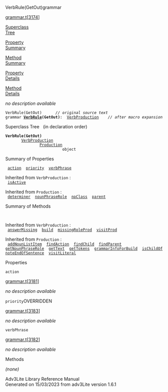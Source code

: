 <span class="title">VerbRule(GetOut)</span><span class="type">grammar</span>

[grammar.t](../file/grammar.t.html)\[[3174](../source/grammar.t.html#3174)\]

[Superclass  
Tree](#_SuperClassTree_)

[Property  
Summary](#_PropSummary_)

[Method  
Summary](#_MethodSummary_)

[Property  
Details](#_Properties_)

[Method  
Details](#_Methods_)

<div class="fdesc">

*no description available*

`VerbRule(GetOut)      `*`// original source text`*  
`grammar `**[`VerbRule`](../object/VerbRule.html)`(GetOut)`**` :   `[`VerbProduction`](../object/VerbProduction.html)`      `*`// after macro expansion`*

</div>

<span id="_SuperClassTree_"></span>

<div class="mjhd">

<span class="hdln">Superclass Tree</span>   (in declaration order)

</div>

**`VerbRule(GetOut)`**  
`         `[`VerbProduction`](../object/VerbProduction.html)  
`                 `[`Production`](../object/Production.html)  
`                         object`  
<span id="_PropSummary_"></span>

<div class="mjhd">

<span class="hdln">Summary of Properties</span>  

</div>

` `[`action`](#action)`  `[`priority`](#priority)`  `[`verbPhrase`](#verbPhrase)`  `

Inherited from `VerbProduction` :  
` `[`isActive`](../object/VerbProduction.html#isActive)`  `

Inherited from `Production` :  
` `[`determiner`](../object/Production.html#determiner)`  `[`nounPhraseRole`](../object/Production.html#nounPhraseRole)`  `[`npClass`](../object/Production.html#npClass)`  `[`parent`](../object/Production.html#parent)`  `

<span id="_MethodSummary_"></span>

<div class="mjhd">

<span class="hdln">Summary of Methods</span>  

</div>

` `

Inherited from `VerbProduction` :  
` `[`answerMissing`](../object/VerbProduction.html#answerMissing)`  `[`build`](../object/VerbProduction.html#build)`  `[`missingRoleProd`](../object/VerbProduction.html#missingRoleProd)`  `[`visitProd`](../object/VerbProduction.html#visitProd)`  `

Inherited from `Production` :  
` `[`addNounListItem`](../object/Production.html#addNounListItem)`  `[`findAction`](../object/Production.html#findAction)`  `[`findChild`](../object/Production.html#findChild)`  `[`findParent`](../object/Production.html#findParent)`  `[`getNounPhraseRole`](../object/Production.html#getNounPhraseRole)`  `[`getText`](../object/Production.html#getText)`  `[`getTokens`](../object/Production.html#getTokens)`  `[`grammarInfoForBuild`](../object/Production.html#grammarInfoForBuild)`  `[`isChildOf`](../object/Production.html#isChildOf)`  `[`noteEndOfSentence`](../object/Production.html#noteEndOfSentence)`  `[`visitLiteral`](../object/Production.html#visitLiteral)`  `

<span id="_Properties_"></span>

<div class="mjhd">

<span class="hdln">Properties</span>  

</div>

<span id="action"></span>

`action`

[grammar.t](../file/grammar.t.html)\[[3181](../source/grammar.t.html#3181)\]

<div class="desc">

*no description available*

</div>

<span id="priority"></span>

`priority`<span class="rem">OVERRIDDEN</span>

[grammar.t](../file/grammar.t.html)\[[3183](../source/grammar.t.html#3183)\]

<div class="desc">

*no description available*

</div>

<span id="verbPhrase"></span>

`verbPhrase`

[grammar.t](../file/grammar.t.html)\[[3182](../source/grammar.t.html#3182)\]

<div class="desc">

*no description available*

</div>

<span id="_Methods_"></span>

<div class="mjhd">

<span class="hdln">Methods</span>  

</div>

*(none)*

<div class="ftr">

Adv3Lite Library Reference Manual  
Generated on 15/03/2023 from adv3Lite version 1.6.1

</div>
